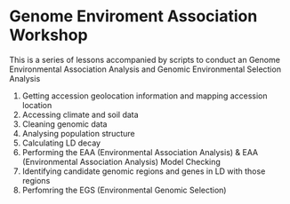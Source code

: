 # Genome Enviroment Association Workshop
This is a series of lessons accompanied by scripts to conduct an Genome Environmental Association Analysis and Genomic Environmental Selection Analysis
1) Getting accession geolocation information and mapping accession location
2) Accessing climate and soil data 
3) Cleaning genomic data
4) Analysing population structure
5) Calculating LD decay
6) Performing the EAA (Environmental Association Analysis) & EAA (Environmental Association Analysis) Model Checking
7) Identifying candidate genomic regions and genes in LD with those regions
8) Perfomring the EGS (Environmental Genomic Selection)
